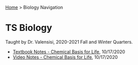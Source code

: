 [Home](https://andre-ye.github.io) > Biology Navigation
# TS Biology

Taught by Dr. Valensisi, 2020-2021 Fall and Winter Quarters.
- [Textbook Notes - Chemical Basis for Life](https://andre-ye.github.io/biology/chemical-basis-for-life-notes), 10/17/2020
- [Video Notes - Chemical Basis for Life](https://andre-ye.github.io/biology/video_chemical_basis_for_life), 10/17/2020
